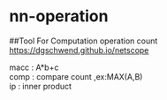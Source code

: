 # nn-operation
##Tool For Computation operation count 
https://dgschwend.github.io/netscope

macc : A*b+c <br>
comp : compare count ,ex:MAX(A,B) <br>
ip : inner product <br>
